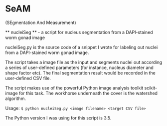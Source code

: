 SeAM
=====

(SEgmentation And Measurement)

** nucleiSeg ** - a script for nucleus segmentation from a DAPI-stained worm gonad image

nucleiSeg.py is the source code of a snippet I wrote for labeling out nuclei from a DAPI-stained worm gonad image.

The script takes a image file as the input and segments nuclei out according a series of user-defined parameters (for instance, nucleus diameter and shape factor etc). The final segmentation result would be recorded in the user-defined CSV file.

The script makes use of the powerful Python image analysis toolkit scikit-image for this task. The workhorse underneath the cover is the watershed algorithm.

Usage:
`$ python nucleiSeg.py <image filename> <target CSV file>`

The Python version I was using for this script is 3.5.
